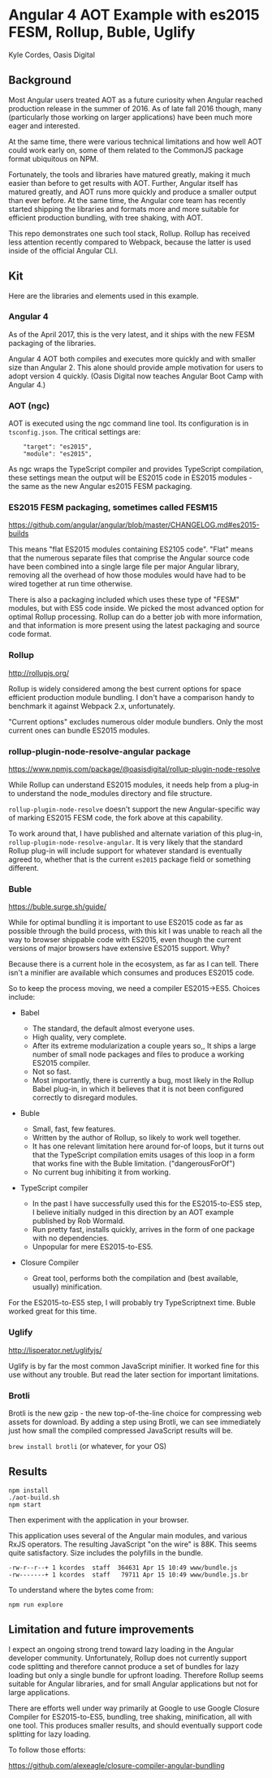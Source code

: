 # Angular 4 AOT Example with es2015 FESM, Rollup, Buble, Uglify

Kyle Cordes, Oasis Digital

## Background

Most Angular users treated AOT as a future curiosity when Angular
reached production release in the summer of 2016. As of late fall 2016
though, many (particularly those working on larger applications) have
been much more eager and interested.

At the same time, there were various technical limitations and how
well AOT could work early on, some of them related to the CommonJS
package format ubiquitous on NPM.

Fortunately, the tools and libraries have matured greatly, making it
much easier than before to get results with AOT. Further, Angular
itself has matured greatly, and AOT runs more quickly and produce a
smaller output than ever before. At the same time, the Angular core
team has recently started shipping the libraries and formats more and
more suitable for efficient production bundling, with tree shaking,
with AOT.

This repo demonstrates one such tool stack, Rollup. Rollup has
received less attention recently compared to Webpack, because the
latter is used inside of the official Angular CLI.

## Kit

Here are the libraries and elements used in this example.

### Angular 4

As of the April 2017, this is the very latest, and it ships with the
new FESM packaging of the libraries.

Angular 4 AOT both compiles and executes more quickly and with smaller
size than Angular 2. This alone should provide ample motivation for
users to adopt version 4 quickly. (Oasis Digital now teaches Angular
Boot Camp with Angular 4.)

### AOT (ngc)

AOT is executed using the ngc command line tool. Its configuration is
in `tsconfig.json`. The critical settings are:

```
    "target": "es2015",
    "module": "es2015",
```

As ngc wraps the TypeScript compiler and provides TypeScript
compilation, these settings mean the output will be ES2015 code in
ES2015 modules - the same as the new Angular es2015 FESM packaging.

### ES2015 FESM packaging, sometimes called FESM15

<https://github.com/angular/angular/blob/master/CHANGELOG.md#es2015-builds>

This means "flat ES2015 modules containing ES2105 code". "Flat" means
that the numerous separate files that comprise the Angular source code
have been combined into a single large file per major Angular library,
removing all the overhead of how those modules would have had to be
wired together at run time otherwise.

There is also a packaging included which uses these type of "FESM"
modules, but with ES5 code inside. We picked the most advanced option
for optimal Rollup processing. Rollup can do a better job with more
information, and that information is more present using the latest
packaging and source code format.

### Rollup

<http://rollupjs.org/>

Rollup is widely considered among the best current options for space
efficient production module bundling. I don't have a comparison handy
to benchmark it against Webpack 2.x, unfortunately.

"Current options" excludes numerous older module bundlers. Only the
most current ones can bundle ES2015 modules.

### rollup-plugin-node-resolve-angular package

<https://www.npmjs.com/package/@oasisdigital/rollup-plugin-node-resolve>

While Rollup can understand ES2015 modules, it needs help from a
plug-in to understand the node_modules directory and file structure.

`rollup-plugin-node-resolve` doesn't support the new Angular-specific
way of marking ES2015 FESM code, the fork above at this capability.

To work around that, I have published and alternate variation of this
plug-in, `rollup-plugin-node-resolve-angular`. It is very likely that
the standard Rollup plug-in will include support for whatever standard
is eventually agreed to, whether that is the current `es2015` package
field or something different.

### Buble

<https://buble.surge.sh/guide/>

While for optimal bundling it is important to use ES2015 code as far
as possible through the build process, with this kit I was unable to
reach all the way to browser shippable code with ES2015, even though
the current versions of major browsers have extensive ES2015 support.
Why?

Because there is a current hole in the ecosystem, as far as I can
tell. There isn't a minifier are available which consumes and produces
ES2015 code.

So to keep the process moving, we need a compiler ES2015->ES5. Choices
include:

* Babel
  * The standard, the default almost everyone uses.
  * High quality, very complete.
  * After its extreme modularization a couple years so,, It ships a
    large number of small node packages and files to produce a working
    ES2015 compiler.
  * Not so fast.
  * Most importantly, there is currently a bug, most likely in the
    Rollup Babel plug-in, in which it believes that it is not been
    configured correctly to disregard modules.

* Buble
  * Small, fast, few features.
  * Written by the author of Rollup, so likely to work well together.
  * It has one relevant limitation here around for-of loops, but it
    turns out that the TypeScript compilation emits usages of this
    loop in a form that works fine with the Buble limitation.
    ("dangerousForOf")
  * No current bug inhibiting it from working.

* TypeScript compiler
  * In the past I have successfully used this for the ES2015-to-ES5
    step, I believe initially nudged in this direction by an AOT
    example published by Rob Wormald.
  * Run pretty fast, installs quickly, arrives in the form of one
    package with no dependencies.
  * Unpopular for mere ES2015-to-ES5.

* Closure Compiler
  * Great tool, performs both the compilation and (best available,
    usually) minification.

For the ES2015-to-ES5 step, I will probably try TypeScriptnext time.
Buble worked great for this time.

### Uglify

<http://lisperator.net/uglifyjs/>

Uglify is by far the most common JavaScript minifier. It worked fine
for this use without any trouble. But read the later section for
important limitations.

### Brotli

Brotli is the new gzip - the new top-of-the-line choice for
compressing web assets for download. By adding a step using Brotli, we
can see immediately just how small the compiled compressed JavaScript
results will be.

`brew install brotli` (or whatever, for your OS)

## Results

```
npm install
./aot-build.sh
npm start
```

Then experiment with the application in your browser.

This application uses several of the Angular main modules, and various
RxJS operators. The resulting JavaScript "on the wire" is 88K. This
seems quite satisfactory. Size includes the polyfills in the bundle.

```
-rw-r--r--+ 1 kcordes  staff  364631 Apr 15 10:49 www/bundle.js
-rw-------+ 1 kcordes  staff   79711 Apr 15 10:49 www/bundle.js.br
```

To understand where the bytes come from:

```
npm run explore
```

## Limitation and future improvements

I expect an ongoing strong trend toward lazy loading in the Angular
developer community. Unfortunately, Rollup does not currently support
code splitting and therefore cannot produce a set of bundles for lazy
loading but only a single bundle for upfront loading. Therefore Rollup
seems suitable for Angular libraries, and for small Angular
applications but not for large applications.

There are efforts well under way primarily at Google to use Google
Closure Compiler for ES2015-to-ES5, bundling, tree shaking,
minification, all with one tool. This produces smaller results, and
should eventually support code splitting for lazy loading.

To follow those efforts:

<https://github.com/alexeagle/closure-compiler-angular-bundling>
